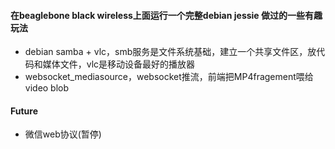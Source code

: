 #### 在beaglebone black wireless上面运行一个完整debian jessie 做过的一些有趣玩法 

 * debian samba + vlc，smb服务是文件系统基础，建立一个共享文件区，放代码和媒体文件，vlc是移动设备最好的播放器
 * websocket_mediasource，websocket推流，前端把MP4fragement喂给video blob

#### Future
* 微信web协议(暂停)

